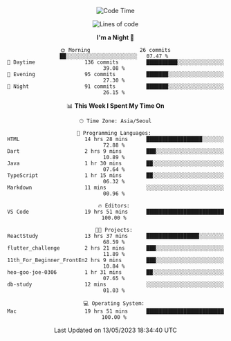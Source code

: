 <div align=center>
 
<!--START_SECTION:waka-->
![Code Time](http://img.shields.io/badge/Code%20Time-23%20hrs%2024%20mins-blue)

![Lines of code](https://img.shields.io/badge/From%20Hello%20World%20I%27ve%20Written-2.9%20million%20lines%20of%20code-blue)

**I'm a Night 🦉** 

```text
🌞 Morning                26 commits          ██░░░░░░░░░░░░░░░░░░░░░░░   07.47 % 
🌆 Daytime                136 commits         ██████████░░░░░░░░░░░░░░░   39.08 % 
🌃 Evening                95 commits          ███████░░░░░░░░░░░░░░░░░░   27.30 % 
🌙 Night                  91 commits          ███████░░░░░░░░░░░░░░░░░░   26.15 % 
```


📊 **This Week I Spent My Time On** 

```text
🕑︎ Time Zone: Asia/Seoul

💬 Programming Languages: 
HTML                     14 hrs 28 mins      ██████████████████░░░░░░░   72.88 % 
Dart                     2 hrs 9 mins        ███░░░░░░░░░░░░░░░░░░░░░░   10.89 % 
Java                     1 hr 30 mins        ██░░░░░░░░░░░░░░░░░░░░░░░   07.64 % 
TypeScript               1 hr 15 mins        ██░░░░░░░░░░░░░░░░░░░░░░░   06.32 % 
Markdown                 11 mins             ░░░░░░░░░░░░░░░░░░░░░░░░░   00.96 % 

🔥 Editors: 
VS Code                  19 hrs 51 mins      █████████████████████████   100.00 % 

🐱‍💻 Projects: 
ReactStudy               13 hrs 37 mins      █████████████████░░░░░░░░   68.59 % 
flutter_challenge        2 hrs 21 mins       ███░░░░░░░░░░░░░░░░░░░░░░   11.89 % 
11th_For_Beginner_FrontEn2 hrs 9 mins        ███░░░░░░░░░░░░░░░░░░░░░░   10.84 % 
heo-goo-joe-0306         1 hr 31 mins        ██░░░░░░░░░░░░░░░░░░░░░░░   07.65 % 
db-study                 12 mins             ░░░░░░░░░░░░░░░░░░░░░░░░░   01.03 % 

💻 Operating System: 
Mac                      19 hrs 51 mins      █████████████████████████   100.00 % 
```


 Last Updated on 13/05/2023 18:34:40 UTC
<!--END_SECTION:waka-->
 </div>
